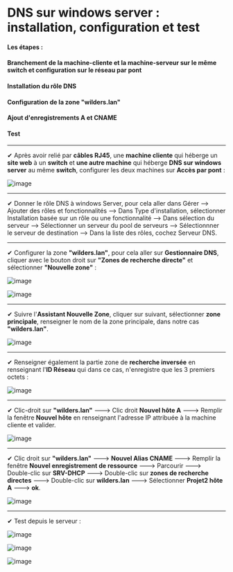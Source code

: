 # DNS sur windows server : installation, configuration et test

#### Les étapes :
#### Branchement de la machine-cliente et la machine-serveur sur le même switch et configuration sur le réseau par pont
#### Installation du rôle DNS
#### Configuration de la zone "wilders.lan"
#### Ajout d'enregistrements A et CNAME
#### Test
***

✔ Après avoir relié par **câbles RJ45**, une **machine cliente** qui héberge un **site web** à un **switch** et **une autre machine** qui héberge **DNS sur windows server** au même **switch**, configurer les deux machines sur **Accès par pont**  :

![image](https://github.com/techerbeatrice/DNS_windows-server/assets/138071140/9e2ea9c0-7c6e-4d24-99b7-bfe821942998)

***

✔ Donner le rôle DNS à windows Server, pour cela aller dans Gérer --> Ajouter des rôles et fonctionnalités --> Dans Type d'installation, sélectionner Installation basée sur un rôle ou une fonctionnalité --> Dans sélection du serveur --> Sélectionner un serveur du pool de serveurs --> Sélectionnner le serveur de destination --> Dans la liste des rôles, cochez Serveur DNS.

***

✔ Configurer la zone **"wilders.lan"**, pour cela aller sur **Gestionnaire DNS**, cliquer avec le bouton droit sur **"Zones de recherche directe"** et sélectionner **"Nouvelle zone"** :

![image](https://github.com/techerbeatrice/DNS_windows-server/assets/138071140/22ff3765-bb95-492a-818f-b8d26518e7f6)    


![image](https://github.com/techerbeatrice/DNS_windows-server/assets/138071140/3b98aa98-7af1-4206-8a85-69e9280e6807)

***

✔ Suivre l'**Assistant Nouvelle Zone**, cliquer sur suivant, sélectionner **zone principale**, renseigner le nom de la zone principale, dans notre cas **"wilders.lan"**.

![image](https://github.com/techerbeatrice/DNS_windows-server/assets/138071140/d4f12ef5-93bb-403d-9f98-16e80c3263af)

***

✔ Renseigner également la partie zone de **recherche inversée** en renseignant l'**ID Réseau** qui dans ce cas, n'enregistre que les 3 premiers octets :

![image](https://github.com/techerbeatrice/DNS_windows-server/assets/138071140/aa60d0d3-78bd-4e37-a73b-e4dc0881ef1d)

***

✔ Clic-droit sur **"wilders.lan"** ---> Clic droit **Nouvel hôte A** ---> Remplir la fenêtre **Nouvel hôte** en renseignant l'adresse IP attribuée à la machine cliente et valider.

![image](https://github.com/techerbeatrice/DNS_windows-server/assets/138071140/12359e72-a405-4f4d-9f9f-01328ed77c69)

***

✔ Clic droit sur **"wilders.lan"** ---> **Nouvel Alias CNAME** ---> Remplir la fenêtre **Nouvel enregistrement de ressource** ---> Parcourir ---> Double-clic sur **SRV-DHCP** ---> Double-clic sur **zones de recherche directes** ---> Double-clic sur **wilders.lan** ---> Sélectionner **Projet2 hôte A** ---> **ok**.

![image](https://github.com/techerbeatrice/DNS_windows-server/assets/138071140/09adcebd-45a2-4567-af01-96f49f367fb8)

***
✔ Test depuis le serveur :

![image](https://github.com/techerbeatrice/DNS_windows-server/assets/138071140/cc82df89-36fd-47f2-8b09-ae2d304581c8)

![image](https://github.com/techerbeatrice/DNS_windows-server/assets/138071140/c63835d1-75fc-4886-9eef-dbdc374e4ac1)

![image](https://github.com/techerbeatrice/DNS_windows-server/assets/138071140/bc170260-e945-45eb-8209-7701cc1a88b5)


